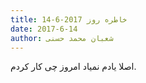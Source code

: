 ```yaml
---
title: خاطره روز 2017-6-14
date: 2017-6-14
author: شعبان محمد حسنی
---
```


اصلا یادم نمیاد امروز چی کار کردم.